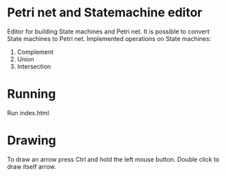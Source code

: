 # Petri net and Statemachine editor
Editor for building State machines and Petri net. 
It is possible to convert State machines to Petri net.
Implemented operations on State machines: 
1. Complement
2. Union
3. Intersection

# Running
Run index.html

# Drawing
To draw an arrow press Ctrl and hold the left mouse button.
Double click to draw itself arrow.
